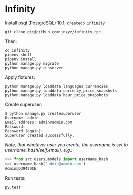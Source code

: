 # Infinity

Install psql (PostgreSQL) 10.1, `createdb infinity`

`git clone git@github.com:inxyz/infinity.git`

Then:

```
cd infinity
pipenv shell
pipenv install
python manage.py migrate
python manage.py runserver
```

Apply fixtures:

```
python manage.py loaddata languages currencies
python manage.py loaddata currency_price_snapshots
python manage.py loaddata hour_price_snapshots
```

Create superuser:
```
$ python manage.py createsuperuser
Username: admin
Email address: admin@admin.com
Password:
Password (again):
Superuser created successfully.
```

_Note, that whatever user you create, the username is set to username_hash(self.email), e.g.:_

```python
>>> from src.users.models import username_hash
>>> username_hash('admin@admin.com')
Admin@D3942DCE
```

Run tests:

`py.test`

